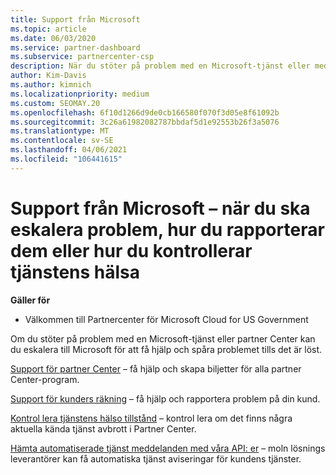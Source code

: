 ```yaml
---
title: Support från Microsoft
ms.topic: article
ms.date: 06/03/2020
ms.service: partner-dashboard
ms.subservice: partnercenter-csp
description: När du stöter på problem med en Microsoft-tjänst eller med partner Center kan du eskalera till Microsoft för att få hjälp och spåra problemet tills det är löst.
author: Kim-Davis
ms.author: kimnich
ms.localizationpriority: medium
ms.custom: SEOMAY.20
ms.openlocfilehash: 6f10d1266d9de0cb166580f070f3d05e8f61092b
ms.sourcegitcommit: 3c26a61982082787bbdaf5d1e92553b26f3a5076
ms.translationtype: MT
ms.contentlocale: sv-SE
ms.lasthandoff: 04/06/2021
ms.locfileid: "106441615"
---
```

# <a name="support-from-microsoft---when-to-escalate-issues-how-to-report-them-or-how-to-check-service-health"></a>Support från Microsoft – när du ska eskalera problem, hur du rapporterar dem eller hur du kontrollerar tjänstens hälsa

**Gäller för**

- Välkommen till Partnercenter för Microsoft Cloud for US Government

Om du stöter på problem med en Microsoft-tjänst eller partner Center kan du eskalera till Microsoft för att få hjälp och spåra problemet tills det är löst.

[Support för partner Center](report-problems-with-partner-center.md) – få hjälp och skapa biljetter för alla partner Center-program.

[Support för kunders räkning](report-problems-on-behalf-of-a-customer.md) – få hjälp och rapportera problem på din kund.

[Kontrol lera tjänstens hälso tillstånd](check-service-health.md) – kontrol lera om det finns några aktuella kända tjänst avbrott i Partner Center.

[Hämta automatiserade tjänst meddelanden med våra API: er](get-automated-service-notifications-with-our-apis.md) – moln lösnings leverantörer kan få automatiska tjänst aviseringar för kundens tjänster.


 

 




